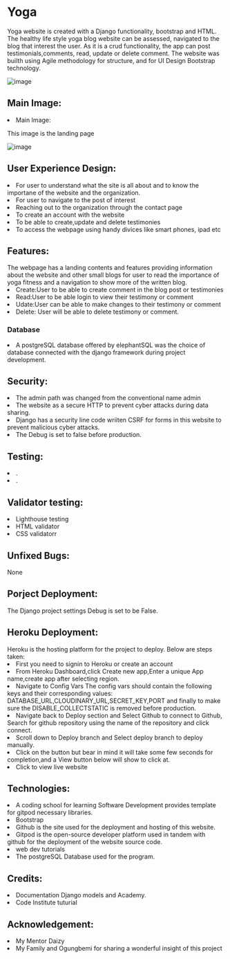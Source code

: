 <h1>Yoga</h1>
Yoga website is created with a Django functionality, bootstrap and HTML. The healthy life style yoga blog website can be assessed, navigated to the blog that interest the user. As it is a crud functionality, the app can post testimonials,comments, read, update or delete comment. The website was builth using Agile methodology for structure, and for UI Design Bootstrap technology.

![image](/docs/python2.PNG)

<h2><Strong>Main Image:</strong></h2>

<li>Main Image: </li>
</ul>

<p> This image is the landing page

![image](/docs/python1.PNG)


<h2><Strong>User Experience Design:</strong></h2>

<li>For user to understand what the site is all about and to know the importane of the website and the organization.</li>
<li>For user to navigate to the post of interest</li>
<li>Reaching out to the organization through the contact page</li>
<li>To create an account with the website</li>
<li>To be able to create,update and delete testimonies</li>
<li>To access the webpage using handy divices like smart phones, ipad etc </li>

<h2><Strong>Features:</strong></h2>
The webpage has a landing contents and features providing information about the website and other small blogs for user to read the importance of yoga fitness and a navigation to show more of the written blog.
<li>Create:User to be able to create comment in the blog post or testimonies</li>
<li>Read:User to be able login to view their testimony or comment</li>
<li>Udate:User can be able to make changes to their testimony or comment</li>
<li>Delete: User will be able to delete testimony or comment.</li>


<h3>Database</h3>
<li>A postgreSQL database offered by elephantSQL was the choice of database connected with the django framework during project development.</li>


<h2><Strong>Security:</strong></h2>
<li>The admin path was changed from the conventional name admin</li>
<li>The website as a secure HTTP to prevent cyber attacks during data sharing.</li>
<li>Django has a security line code wriiten CSRF for forms in this website to prevent malicious cyber attacks.</li>
<li>The Debug is set to false before production.</li>


<h2><Strong>Testing:</strong></h2>
<li>.</li>
<li>.</li>

<h2><Strong>Validator testing:</strong></h2>
<li>Lighthouse testing</li>



<li>HTML validator</li>


<li>CSS validatorr</li>


<h2><Strong>Unfixed Bugs:</strong></h2>
None

<h2><Strong>Porject Deployment:</strong></h2>
The Django project settings Debug is set to be False.

<h2><Strong>Heroku Deployment:</strong></h2>
Heroku is the hosting platform for the project to deploy. Below are steps taken:

<li>First you need to signin to Heroku or create an account</li>
<li>From Heroku Dashboard,click Create new app,Enter a unique App name,create app after selecting region.</li>
<li>Navigate to Config Vars The config vars should contain the following keys and their corresponding values: DATABASE_URL,CLOUDINARY_URL,SECRET_KEY,PORT and finally to make sure the DISABLE_COLLECTSTATIC is removed before production.</li>
<li>Navigate back to Deploy section and Select Github to connect to Github, Search for github repository using the name of the repository and click connect.</li>
<li>Scroll down to Deploy branch and Select deploy branch to deploy manually.</li>
<li>Click on the button but bear in mind it will take some few seconds for completion,and a View button below will show to click at.</li>
<li>Click to view live website</li>

<h2><Strong>Technologies:</strong></h2>

<li>A coding school for learning Software Development provides template for gitpod necessary libraries.</li>
<li>Bootstrap</li>
<li>Github is the site used for the deployment and hosting of this website.</li>
<li>Gitpod is the open-source developer platform used in tandem with github for the deployment of the website source code.</li>
<li>web dev tutorials</li>
<li>The postgreSQL Database used for the program.
</li>


<h2><Strong>Credits:</strong></h2>

<li>Documentation Django models and Academy.</li>
<li>Code Institute tuturial</li>

<h2><Strong>Acknowledgement:</strong></h2>
<li>My Mentor Daizy</li>
<li>My Family and Ogungbemi for sharing a wonderful insight of this project</li>
